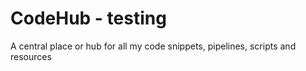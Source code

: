# CodeHub - testing
A central place or hub for all my code snippets, pipelines, scripts and resources
